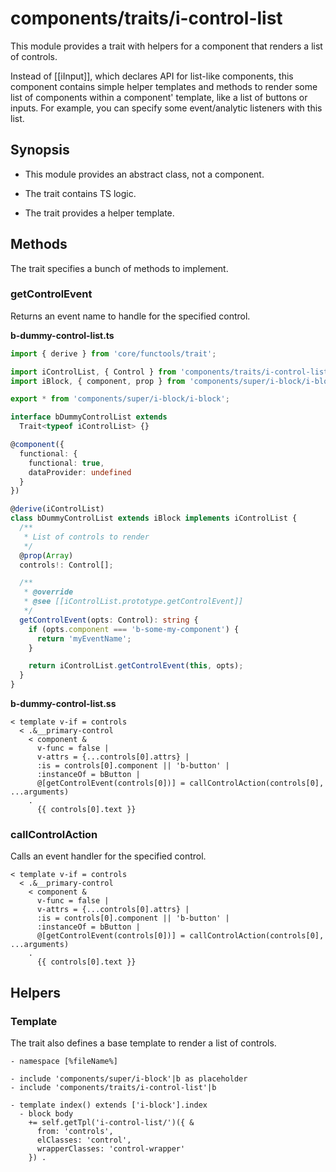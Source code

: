 # components/traits/i-control-list

This module provides a trait with helpers for a component that renders a list of controls.

Instead of [[iInput]], which declares API for list-like components, this component contains simple helper templates and
methods to render some list of components within a component' template, like a list of buttons or inputs.
For example, you can specify some event/analytic listeners with this list.

## Synopsis

* This module provides an abstract class, not a component.

* The trait contains TS logic.

* The trait provides a helper template.

## Methods

The trait specifies a bunch of methods to implement.

### getControlEvent

Returns an event name to handle for the specified control.

__b-dummy-control-list.ts__

```typescript
import { derive } from 'core/functools/trait';

import iControlList, { Control } from 'components/traits/i-control-list/i-control-list';
import iBlock, { component, prop } from 'components/super/i-block/i-block';

export * from 'components/super/i-block/i-block';

interface bDummyControlList extends
  Trait<typeof iControlList> {}

@component({
  functional: {
    functional: true,
    dataProvider: undefined
  }
})

@derive(iControlList)
class bDummyControlList extends iBlock implements iControlList {
  /**
   * List of controls to render
   */
  @prop(Array)
  controls!: Control[];

  /**
   * @override
   * @see [[iControlList.prototype.getControlEvent]]
   */
  getControlEvent(opts: Control): string {
    if (opts.component === 'b-some-my-component') {
      return 'myEventName';
    }

    return iControlList.getControlEvent(this, opts);
  }
}
```

__b-dummy-control-list.ss__

```snakeskin
< template v-if = controls
  < .&__primary-control
    < component &
      v-func = false |
      v-attrs = {...controls[0].attrs} |
      :is = controls[0].component || 'b-button' |
      :instanceOf = bButton |
      @[getControlEvent(controls[0])] = callControlAction(controls[0], ...arguments)
    .
      {{ controls[0].text }}
```

### callControlAction

Calls an event handler for the specified control.

```snakeskin
< template v-if = controls
  < .&__primary-control
    < component &
      v-func = false |
      v-attrs = {...controls[0].attrs} |
      :is = controls[0].component || 'b-button' |
      :instanceOf = bButton |
      @[getControlEvent(controls[0])] = callControlAction(controls[0], ...arguments)
    .
      {{ controls[0].text }}
```

## Helpers

### Template

The trait also defines a base template to render a list of controls.

```snakeskin
- namespace [%fileName%]

- include 'components/super/i-block'|b as placeholder
- include 'components/traits/i-control-list'|b

- template index() extends ['i-block'].index
  - block body
    += self.getTpl('i-control-list/')({ &
      from: 'controls',
      elClasses: 'control',
      wrapperClasses: 'control-wrapper'
    }) .
```
